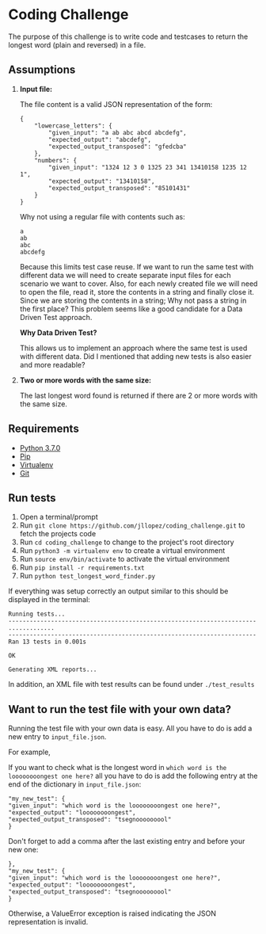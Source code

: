 # Coding Challenge

The purpose of this challenge is to write code and testcases to return the longest word (plain and reversed) in a file.

## Assumptions

1. **Input file:**

   The file content is a valid JSON representation of the form:

   ```
   {
       "lowercase_letters": {
           "given_input": "a ab abc abcd abcdefg",
           "expected_output": "abcdefg",
           "expected_output_transposed": "gfedcba"
       },
       "numbers": {
           "given_input": "1324 12 3 0 1325 23 341 13410158 1235 12 1",
           "expected_output": "13410158",
           "expected_output_transposed": "85101431"
       }
   }
   ```

   Why not using a regular file with contents such as:

   ```
   a
   ab
   abc
   abcdefg
   ```

   Because this limits test case reuse. If we want to run the same test with different data we will need to create separate input files for each scenario we want to cover. Also, for each newly created file we will need to open the file, read it, store the contents in a string and finally close it. Since we are storing the contents in a string; Why not pass a string in the first place? This problem seems like a good candidate for a Data Driven Test approach.

   **Why Data Driven Test?**

   This allows us to implement an approach where the same test is used with different data. Did I mentioned that adding new tests is also easier and more readable?

2. **Two or more words with the same size:**

   The last longest word found is returned if there are 2 or more words with the same size.

## Requirements

- [Python 3.7.0](https://www.python.org/downloads/release/python-370/)
- [Pip](https://pip.pypa.io/en/stable/installing/)
- [Virtualenv](https://docs.python.org/3/tutorial/venv.html)
- [Git](https://git-scm.com/downloads)

## Run tests

1. Open a terminal/prompt
2. Run `git clone https://github.com/jllopez/coding_challenge.git` to fetch the projects code
3. Run `cd coding_challenge` to change to the project's root directory
4. Run `python3 -m virtualenv env` to create a virtual environment
5. Run `source env/bin/activate` to activate the virtual environment
6. Run `pip install -r requirements.txt`
7. Run `python test_longest_word_finder.py`

If everything was setup correctly an output similar to this should be displayed in the terminal:

```
Running tests...
----------------------------------------------------------------------
.............
----------------------------------------------------------------------
Ran 13 tests in 0.001s

OK

Generating XML reports...
```

In addition, an XML file with test results can be found under `./test_results`

## Want to run the test file with your own data?

Running the test file with your own data is easy. All you have to do is add a new entry to `input_file.json`.

For example,

If you want to check what is the longest word in `which word is the loooooooongest one here?` all you have to do is add the following entry at the end of the dictionary in `input_file.json`:

```
"my_new_test": {
"given_input": "which word is the loooooooongest one here?",
"expected_output": "loooooooongest",
"expected_output_transposed": "tsegnooooooool"
}
```

Don't forget to add a comma after the last existing entry and before your new one:

```
},
"my_new_test": {
"given_input": "which word is the loooooooongest one here?",
"expected_output": "loooooooongest",
"expected_output_transposed": "tsegnooooooool"
}
```

Otherwise, a ValueError exception is raised indicating the JSON representation is invalid.
